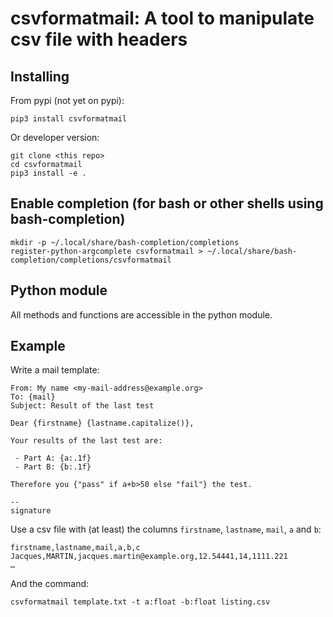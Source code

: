 # csvformatmail: A tool to manipulate csv file with headers

## Installing

From pypi (not yet on pypi):

```
pip3 install csvformatmail
```

Or developer version:

```
git clone <this repo>
cd csvformatmail
pip3 install -e .
```

## Enable completion (for bash or other shells using bash-completion)

```
mkdir -p ~/.local/share/bash-completion/completions
register-python-argcomplete csvformatmail > ~/.local/share/bash-completion/completions/csvformatmail
```

## Python module

All methods and functions are accessible in the python module.

## Example

Write a mail template:

```
From: My name <my-mail-address@example.org>
To: {mail}
Subject: Result of the last test

Dear {firstname} {lastname.capitalize()},

Your results of the last test are:

 - Part A: {a:.1f}
 - Part B: {b:.1f}

Therefore you {"pass" if a+b>50 else "fail"} the test.

-- 
signature
```

Use a csv file with (at least) the columns `firstname`, `lastname`, `mail`, `a`
and `b`:

```
firstname,lastname,mail,a,b,c
Jacques,MARTIN,jacques.martin@example.org,12.54441,14,1111.221
…
```

And the command:

```
csvformatmail template.txt -t a:float -b:float listing.csv
```
